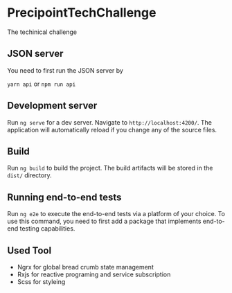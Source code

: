 # PrecipointTechChallenge

The techinical challenge

## JSON server

You need to first run the JSON server by

`yarn api` or `npm run api`
## Development server

Run `ng serve` for a dev server. Navigate to `http://localhost:4200/`. The application will automatically reload if you change any of the source files.

## Build

Run `ng build` to build the project. The build artifacts will be stored in the `dist/` directory.

## Running end-to-end tests

Run `ng e2e` to execute the end-to-end tests via a platform of your choice. To use this command, you need to first add a package that implements end-to-end testing capabilities.

## Used Tool

- Ngrx for global bread crumb state management
- Rxjs for reactive programing and service subscription
- Scss for styleing


